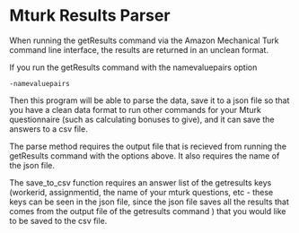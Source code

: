 Mturk Results Parser
================================

When running the getResults command via the Amazon Mechanical Turk command line interface, the results are returned in an unclean format. 

If you run the getResults command with the namevaluepairs option

	-namevaluepairs

Then this program will be able to parse the data, save it to a json file so that you have a clean data format to run other commands for your Mturk questionnaire (such as calculating bonuses to give), and it can save the answers to a csv file.

The parse method requires the output file that is recieved from running the getResults command with the options above. It also requires the name of the json file.

The save_to_csv function requires an answer list of the getresults keys (workerid, assignmentid, the name of your mturk questions, etc - these keys can be seen in the json file, since the json file saves all the results that comes from the output file of the getresults command ) that you would like to be saved to the csv file. 

